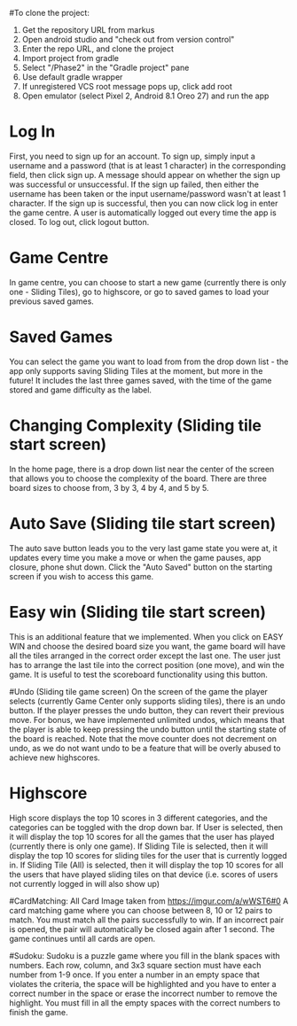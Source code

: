 #To clone the project:
1. Get the repository URL from markus
2. Open android studio and "check out from version control"
3. Enter the repo URL, and clone the project
4. Import project from gradle
5. Select "/Phase2" in the "Gradle project" pane
6. Use default gradle wrapper
7. If unregistered VCS root message pops up, click add root
8. Open emulator (select Pixel 2, Android 8.1 Oreo 27) and run the app

# Log In
First, you need to sign up for an account. To sign up, simply input a username and a password
(that is at least 1 character) in the corresponding field, then click sign up. A message should
appear on whether the sign up was successful or unsuccessful. If the sign up failed, then either
the username has been taken or the input username/password wasn't at least 1 character. If the sign
up is successful, then you can now click log in enter the game centre. A user is automatically
logged out every time the app is closed. To log out, click logout button.

# Game Centre
In game centre, you can choose to start a new game (currently there is only one - Sliding Tiles),
go to highscore, or go to saved games to load your previous saved games.

# Saved Games
 You can select the game you want to load from from the drop down list - the app only supports
 saving Sliding Tiles at the moment, but more in the future! It includes the last three games saved,
 with the time of the game stored and game difficulty as the label.

# Changing Complexity (Sliding tile start screen)
In the home page, there is a drop down list near the center of the screen that allows you to choose
the complexity of the board.
There are three board sizes to choose from, 3 by 3, 4 by 4, and 5 by 5.

# Auto Save (Sliding tile start screen)
The auto save button leads you to the very last game state you were at, it updates every time you
make a move or when the game pauses, app closure, phone shut down. Click the "Auto Saved" button
on the starting screen if you wish to access this game.

# Easy win (Sliding tile start screen)
This is an additional feature that we implemented. When you click on EASY WIN and choose the desired
board size you want, the game board will have all the tiles arranged in the correct order except the
last one. The user just has to arrange the last tile into the correct position (one move), and win
the game. It is useful to test the scoreboard functionality using this button.

#Undo (Sliding tile game screen)
On the screen of the game the player selects (currently Game Center only supports sliding tiles),
there is an undo button. If the player presses the undo button, they can revert their previous move.
For bonus, we have implemented unlimited undos, which means that the player is able to
keep pressing the undo button until the starting state of the board is reached. Note that the
move counter does not decrement on undo, as we do not want undo to be a feature that will be overly
abused to achieve new highscores.

# Highscore
High score displays the top 10 scores in 3 different categories, and the categories can be toggled
with the drop down bar. If User is selected, then it will display the top 10 scores for all the
games that the user has played (currently there is only one game). If Sliding Tile is selected, then
it will display the top 10 scores for sliding tiles for the user that is currently logged in. If
Sliding Tile (All) is selected, then it will display the top 10 scores for all the users that have
played sliding tiles on that device (i.e. scores of users not currently logged in will also show up)

#CardMatching:
All Card Image taken from https://imgur.com/a/wWST6#0
A card matching game where you can choose between 8, 10 or 12 pairs to match.
You must match all the pairs successfully to win. If an incorrect pair is opened, the pair will
automatically be closed again after 1 second. The game continues until all cards are open.

#Sudoku:
Sudoku is a puzzle game where you fill in the blank spaces with numbers. Each row, column, and 3x3
square section must have each number from 1-9 once. If you enter a number in an empty space
that violates the criteria, the space will be highlighted and you have to enter a correct
number in the space or erase the incorrect number to remove the highlight. You must fill in all the
empty spaces with the correct numbers to finish the game.